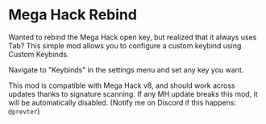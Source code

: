 # Mega Hack Rebind

Wanted to rebind the Mega Hack open key, but realized that it always uses Tab?
This simple mod allows you to configure a custom keybind using Custom Keybinds.

Navigate to "Keybinds" in the settings menu and set any key you want.

This mod is compatible with Mega Hack v8, and should work across updates
thanks to signature scanning.
If any MH update breaks this mod, it will be automatically disabled.
(Notify me on Discord if this happens: `@prevter`)
